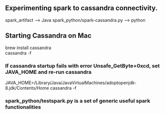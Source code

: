 ## Experimenting spark to cassandra connectivity.
spark_artifact --> Java
spark_python/spark-cassandra.py --> python        

## Starting Cassandra on Mac       
brew install cassandra              
cassandra -f       

### If cassandra startup fails with error Unsafe_GetByte+0xcd, set JAVA_HOME and re-run cassandra        
JAVA_HOME=/Library/Java/JavaVirtualMachines/adoptopenjdk-8.jdk/Contents/Home cassandra -f      


### spark_python/testspark.py is a set of generic useful spark functionalities